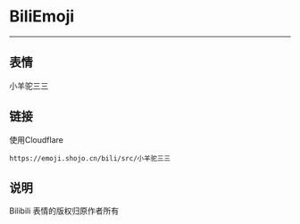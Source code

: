 # BiliEmoji
---
## 表情
小羊驼三三
## 链接
使用Cloudflare
```
https://emoji.shojo.cn/bili/src/小羊驼三三
```
## 说明
Bilibili 表情的版权归原作者所有
